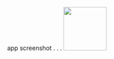 app screenshot
.
.
.
<img src="https://user-images.githubusercontent.com/67529119/192229204-284c25d7-61a2-4d13-a6a0-08b78b11d340.png" width="100" height="100"/>
